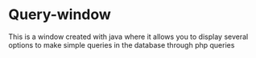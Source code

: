 # Query-window
This is a window created with java where it allows you to display several options to make simple queries in the database through php queries
